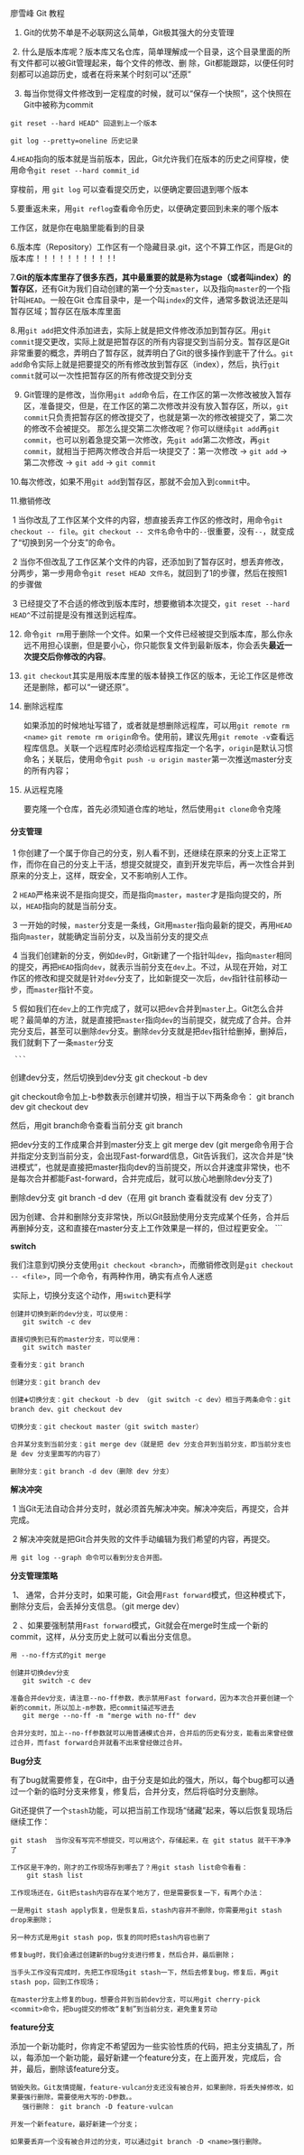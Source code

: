 廖雪峰 Git 教程

   1.  Git的优势不单是不必联网这么简单，Git极其强大的分支管理

      

​    2. 什么是版本库呢？版本库又名仓库，简单理解成一个目录，这个目录里面的所有文件都可以被Git管理起来，每个文件的修改、删        除，Git都能跟踪，以便任何时刻都可以追踪历史，或者在将来某个时刻可以“还原”



3. 每当你觉得文件修改到一定程度的时候，就可以“保存一个快照”，这个快照在Git中被称为commit

```git
git reset --hard HEAD^ 回退到上一个版本
```

  ```git
git log --pretty=oneline 历史记录
  ```



 4.`HEAD`指向的版本就是当前版本，因此，Git允许我们在版本的历史之间穿梭，使用命令`git reset --hard commit_id`

  穿梭前，用 `git log` 可以查看提交历史，以便确定要回退到哪个版本



 5.要重返未来，用`git reflog`查看命令历史，以便确定要回到未来的哪个版本

 工作区，就是你在电脑里能看到的目录



6.版本库（Repository）工作区有一个隐藏目录.git，这个不算工作区，而是Git的版本库！！！！！！！！！！!



7.**Git的版本库里存了很多东西，其中最重要的就是称为stage（或者叫index）的暂存区**，还有Git为我们自动创建的第一个分支`master`，以及指向`master`的一个指针叫`HEAD`。一般在Git 仓库目录中，是一个叫`index`的文件，通常多数说法还是叫暂存区域；暂存区在版本库里面



8.用`git add`把文件添加进去，实际上就是把文件修改添加到暂存区。用`git commit`提交更改，实际上就是把暂存区的所有内容提交到当前分支。暂存区是Git非常重要的概念，弄明白了暂存区，就弄明白了Git的很多操作到底干了什么。`git add`命令实际上就是把要提交的所有修改放到暂存区（index），然后，执行`git commit`就可以一次性把暂存区的所有修改提交到分支



9.  Git管理的是修改，当你用`git add`命令后，在工作区的第一次修改被放入暂存区，准备提交，但是，在工作区的第二次修改并没有放入暂存区，所以，`git commit`只负责把暂存区的修改提交了，也就是第一次的修改被提交了，第二次的修改不会被提交。 那怎么提交第二次修改呢？你可以继续`git add`再`git commit`，也可以别着急提交第一次修改，先`git add`第二次修改，再`git commit`，就相当于把两次修改合并后一块提交了：第一次修改 -> `git add` -> 第二次修改 -> `git add` -> `git commit`



10.每次修改，如果不用`git add`到暂存区，那就不会加入到`commit`中。



11.撤销修改

​          1 当你改乱了工作区某个文件的内容，想直接丢弃工作区的修改时，用命令`git checkout -- file`。`git checkout -- 文件名`命令中的`--`很重要，没有`--`，就变成了“切换到另一个分支”的命令。

​          2 当你不但改乱了工作区某个文件的内容，还添加到了暂存区时，想丢弃修改，分两步，第一步用命令`git reset HEAD 文件名`，就回到了1的步骤，然后在按照1的步骤做

​          3 已经提交了不合适的修改到版本库时，想要撤销本次提交，`git reset --hard HEAD^`不过前提是没有推送到远程库。



12. 命令`git rm`用于删除一个文件。如果一个文件已经被提交到版本库，那么你永远不用担心误删，但是要小心，你只能恢复文件到最新版本，你会丢失**最近一次提交后你修改的内容**。

    

13. `git checkout`其实是用版本库里的版本替换工作区的版本，无论工作区是修改还是删除，都可以“一键还原”。

    

14. 删除远程库

     如果添加的时候地址写错了，或者就是想删除远程库，可以用`git remote rm <name>` `git remote rm origin`命令。使用前，建议先用`git remote -v`查看远程库信息。关联一个远程库时必须给远程库指定一个名字，`origin`是默认习惯命名；关联后，使用命令`git push -u origin master`第一次推送master分支的所有内容；

    

15. 从远程克隆

    ​        要克隆一个仓库，首先必须知道仓库的地址，然后使用`git clone`命令克隆

    

#### 分支管理

​       1  你创建了一个属于你自己的分支，别人看不到，还继续在原来的分支上正常工作，而你在自己的分支上干活，想提交就提交，直到开发完毕后，再一次性合并到原来的分支上，这样，既安全，又不影响别人工作。

​       2  `HEAD`严格来说不是指向提交，而是指向`master`，`master`才是指向提交的，所以，`HEAD`指向的就是当前分支。

​       3  一开始的时候，`master`分支是一条线，Git用`master`指向最新的提交，再用`HEAD`指向`master`，就能确定当前分支，以及当前分支的提交点

​       4 当我们创建新的分支，例如`dev`时，Git新建了一个指针叫`dev`，指向`master`相同的提交，再把`HEAD`指向`dev`，就表示当前分支在`dev`上。不过，从现在开始，对工作区的修改和提交就是针对`dev`分支了，比如新提交一次后，`dev`指针往前移动一步，而`master`指针不变。

​       5 假如我们在`dev`上的工作完成了，就可以把`dev`合并到`master`上。Git怎么合并呢？最简单的方法，就是直接把`master`指向`dev`的当前提交，就完成了合并。合并完分支后，甚至可以删除`dev`分支。删除`dev`分支就是把`dev`指针给删掉，删掉后，我们就剩下了一条`master`分支

     ```
创建dev分支，然后切换到dev分支
    git checkout -b dev    

git checkout命令加上-b参数表示创建并切换，相当于以下两条命令：
    git branch dev
    git checkout dev
    
然后，用git branch命令查看当前分支
    git branch
    
把dev分支的工作成果合并到master分支上
    git merge dev (git merge命令用于合并指定分支到当前分支，会出现Fast-forward信息，Git告诉我们，这次合并是“快进模式”，也就是直接把master指向dev的当前提交，所以合并速度非常快，也不是每次合并都能Fast-forward，合并完成后，就可以放心地删除dev分支了)

删除dev分支
    git branch -d dev（在用 git branch 查看就没有 dev 分支了）
 
因为创建、合并和删除分支非常快，所以Git鼓励使用分支完成某个任务，合并后再删掉分支，这和直接在master分支上工作效果是一样的，但过程更安全。
     ```

**switch**

​        我们注意到切换分支使用`git checkout <branch>`，而撤销修改则是`git checkout -- <file>`，同一个命令，有两种作用，确实有点令人迷惑

​        实际上，切换分支这个动作，用`switch`更科学

```
创建并切换到新的dev分支，可以使用：
   git switch -c dev
   
直接切换到已有的master分支，可以使用：
   git switch master
```

```
查看分支：git branch

创建分支：git branch dev

创建➕切换分支：git checkout -b dev （git switch -c dev）相当于两条命令：git branch dev、git checkout dev

切换分支：git checkout master（git switch master）

合并某分支到当前分支：git merge dev（就是把 dev 分支合并到当前分支，即当前分支也是 dev 分支里面写的内容了）

删除分支：git branch -d dev（删除 dev 分支）
```

**解决冲突**

​     1 当Git无法自动合并分支时，就必须首先解决冲突。解决冲突后，再提交，合并完成。

​     2 解决冲突就是把Git合并失败的文件手动编辑为我们希望的内容，再提交。

```
用 git log --graph 命令可以看到分支合并图。
```

**分支管理策略**

​      1、 通常，合并分支时，如果可能，Git会用`Fast forward`模式，但这种模式下，删除分支后，会丢掉分支信息。（git merge dev）

​      2 、如果要强制禁用`Fast forward`模式，Git就会在merge时生成一个新的commit，这样，从分支历史上就可以看出分支信息。

```
用 --no-ff方式的git merge

创建并切换dev分支
   git switch -c dev
   
准备合并dev分支，请注意--no-ff参数，表示禁用Fast forward，因为本次合并要创建一个新的commit，所以加上-m参数，把commit描述写进去
   git merge --no-ff -m "merge with no-ff" dev
   
合并分支时，加上--no-ff参数就可以用普通模式合并，合并后的历史有分支，能看出来曾经做过合并，而fast forward合并就看不出来曾经做过合并。
```

**Bug分支**

​     有了bug就需要修复，在Git中，由于分支是如此的强大，所以，每个bug都可以通过一个新的临时分支来修复，修复后，合并分支，然后将临时分支删除。

​    Git还提供了一个`stash`功能，可以把当前工作现场“储藏”起来，等以后恢复现场后继续工作：

```
git stash  当你没有写完不想提交，可以用这个，存储起来，在 git status 就干干净净了

工作区是干净的，刚才的工作现场存到哪去了？用git stash list命令看看：
    git stash list
    
工作现场还在，Git把stash内容存在某个地方了，但是需要恢复一下，有两个办法：

一是用git stash apply恢复，但是恢复后，stash内容并不删除，你需要用git stash drop来删除；

另一种方式是用git stash pop，恢复的同时把stash内容也删了

修复bug时，我们会通过创建新的bug分支进行修复，然后合并，最后删除；

当手头工作没有完成时，先把工作现场git stash一下，然后去修复bug，修复后，再git stash pop，回到工作现场；

在master分支上修复的bug，想要合并到当前dev分支，可以用git cherry-pick <commit>命令，把bug提交的修改“复制”到当前分支，避免重复劳动
```

**feature分支**

​		添加一个新功能时，你肯定不希望因为一些实验性质的代码，把主分支搞乱了，所以，每添加一个新功能，最好新建一个feature分支，在上面开发，完成后，合并，最后，删除该feature分支。

```
销毁失败。Git友情提醒，feature-vulcan分支还没有被合并，如果删除，将丢失掉修改，如果要强行删除，需要使用大写的-D参数。。
   强行删除： git branch -D feature-vulcan
   
开发一个新feature，最好新建一个分支；

如果要丢弃一个没有被合并过的分支，可以通过git branch -D <name>强行删除。
```



